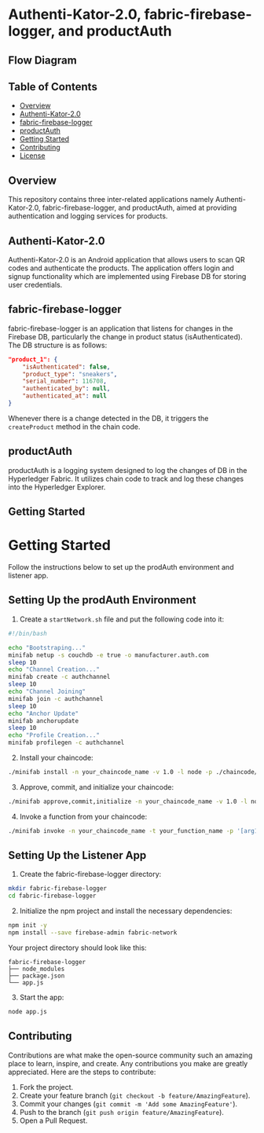 # Authenti-Kator-2.0, fabric-firebase-logger, and productAuth 

## Flow Diagram



## Table of Contents

- [Overview](#overview)
- [Authenti-Kator-2.0](#authenti-kator-20)
- [fabric-firebase-logger](#fabric-firebase-logger)
- [productAuth](#productauth)
- [Getting Started](#getting-started)
- [Contributing](#contributing)
- [License](#license)

## Overview
This repository contains three inter-related applications namely Authenti-Kator-2.0, fabric-firebase-logger, and productAuth, aimed at providing authentication and logging services for products. 

## Authenti-Kator-2.0
Authenti-Kator-2.0 is an Android application that allows users to scan QR codes and authenticate the products. The application offers login and signup functionality which are implemented using Firebase DB for storing user credentials.

## fabric-firebase-logger
fabric-firebase-logger is an application that listens for changes in the Firebase DB, particularly the change in product status (isAuthenticated). The DB structure is as follows:

```json
"product_1": {
    "isAuthenticated": false,
    "product_type": "sneakers",
    "serial_number": 116708,
    "authenticated_by": null,
    "authenticated_at": null
}
```

Whenever there is a change detected in the DB, it triggers the `createProduct` method in the chain code.

## productAuth
productAuth is a logging system designed to log the changes of DB in the Hyperledger Fabric. It utilizes chain code to track and log these changes into the Hyperledger Explorer.

## Getting Started

# Getting Started

Follow the instructions below to set up the prodAuth environment and listener app.

## Setting Up the prodAuth Environment

1. Create a `startNetwork.sh` file and put the following code into it:

```bash
#!/bin/bash

echo "Bootstraping..."
minifab netup -s couchdb -e true -o manufacturer.auth.com
sleep 10
echo "Channel Creation..."
minifab create -c authchannel
sleep 10
echo "Channel Joining"
minifab join -c authchannel
sleep 10
echo "Anchor Update"
minifab anchorupdate
sleep 10
echo "Profile Creation..."
minifab profilegen -c authchannel
```

2. Install your chaincode:

```bash
./minifab install -n your_chaincode_name -v 1.0 -l node -p ./chaincode/your_chaincode_name
```

3. Approve, commit, and initialize your chaincode:

```bash
./minifab approve,commit,initialize -n your_chaincode_name -v 1.0 -l node -p ./chaincode/your_chaincode_name
```

4. Invoke a function from your chaincode:

```bash
./minifab invoke -n your_chaincode_name -t your_function_name -p '[arg1,arg2,arg3]'
```

## Setting Up the Listener App

1. Create the fabric-firebase-logger directory:

```bash
mkdir fabric-firebase-logger
cd fabric-firebase-logger
```

2. Initialize the npm project and install the necessary dependencies:

```bash
npm init -y
npm install --save firebase-admin fabric-network
```

Your project directory should look like this:

```plaintext
fabric-firebase-logger
├── node_modules
├── package.json
└── app.js
```

3. Start the app:

```bash
node app.js
```


## Contributing
Contributions are what make the open-source community such an amazing place to learn, inspire, and create. Any contributions you make are greatly appreciated. Here are the steps to contribute:

1. Fork the project.
2. Create your feature branch (`git checkout -b feature/AmazingFeature`).
3. Commit your changes (`git commit -m 'Add some AmazingFeature'`).
4. Push to the branch (`git push origin feature/AmazingFeature`).
5. Open a Pull Request.
